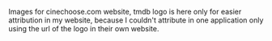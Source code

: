 Images for cinechoose.com website, tmdb logo is here only for easier attribution in my website, because I couldn't attribute in one application only using the url of the logo in their own website.
